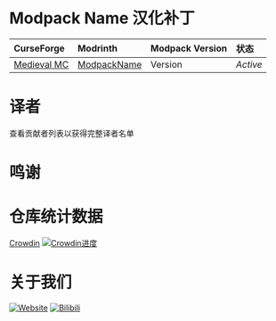 # Modpack Name 汉化补丁
CurseForge|Modrinth|Modpack Version|状态
:-|:-|:-|:-
[Medieval MC](https://www.curseforge.com/minecraft/modpacks/medieval-mc-fabric-mmc1)|[ModpackName]()|Version|*Active*|
# 译者
查看贡献者列表以获得完整译者名单
# 鸣谢

# 仓库统计数据
[Crowdin](https://crowdin.com/project/mmc-chinese)
[![Crowdin进度](https://badges.crowdin.net/mmc-chinese/localized.svg)](https://crowdin.com/project/mmc-chinese)

# 关于我们
  [![Website](https://shields.io/website?up_message=vmct-cn.top&url=http://vmct-cn.top&label=Website)](http://vmct-cn.top)
  [![Bilibili](https://shields.io/website?up_message=Space&url=https://space.bilibili.com/2085089798/&label=Bilibili)](https://space.bilibili.com/2085089798/)
  
<!--
  仓库统计数据等都需要自己填写，只是个模板而已，不会写那么细。
  仓库统计数据的表格来这里获取https://repobeats.axiom.co/ 然后将链接填写至空格当中
-->
